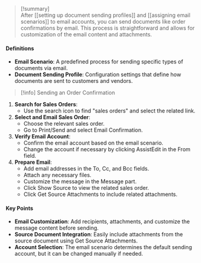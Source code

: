 >[!summary]  
After [[setting up document sending profiles]] and [[assigning email scenarios]] to email accounts, you can send documents like order confirmations by email. This process is straightforward and allows for customization of the email content and attachments.

#### Definitions
- **Email Scenario**: A predefined process for sending specific types of documents via email.
- **Document Sending Profile**: Configuration settings that define how documents are sent to customers and vendors.

>[!info] Sending an Order Confirmation
1. **Search for Sales Orders**:
   - Use the search icon to find "sales orders" and select the related link.
2. **Select and Email Sales Order**:
   - Choose the relevant sales order.
   - Go to Print/Send and select Email Confirmation.
3. **Verify Email Account**:
   - Confirm the email account based on the email scenario.
   - Change the account if necessary by clicking AssistEdit in the From field.
4. **Prepare Email**:
   - Add email addresses in the To, Cc, and Bcc fields.
   - Attach any necessary files.
   - Customize the message in the Message part.
   - Click Show Source to view the related sales order.
   - Click Get Source Attachments to include related attachments.
#### Key Points
- **Email Customization**: Add recipients, attachments, and customize the message content before sending.
- **Source Document Integration**: Easily include attachments from the source document using Get Source Attachments.
- **Account Selection**: The email scenario determines the default sending account, but it can be changed manually if needed.